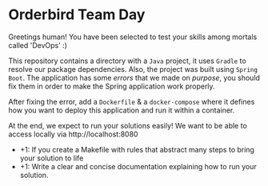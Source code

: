 # Orderbird Team Day

Greetings human! You have been selected to test your skills among mortals called 'DevOps' :)

This repository contains a directory with a `Java` project, it uses `Gradle` to resolve our package dependencies. Also, the project was built using `Spring Boot`. The application has some *errors* that we made on *purpose*, you should fix them in order to make the Spring application work properly.

After fixing the error, add a `Dockerfile` & a `docker-compose` where it defines how you want to deploy this application and run it within a container.

At the end, we expect to run your solutions easily! We want to be able to access locally via http://localhost:8080

* +1: If you create a Makefile with rules that abstract many steps to bring your solution to life
* +1: Write a clear and concise documentation explaining how to run your solution.

